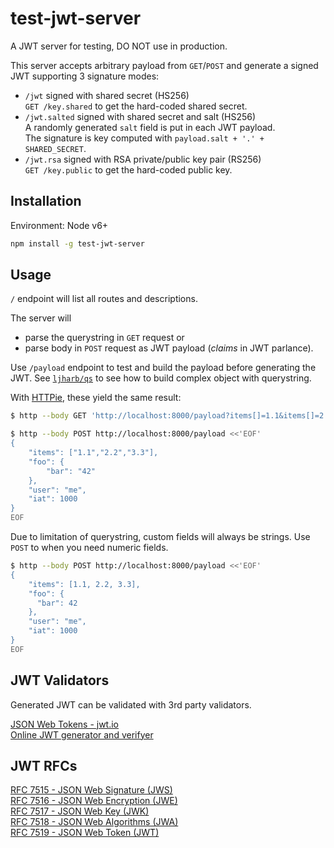 # test-jwt-server

A JWT server for testing, DO NOT use in production.

This server accepts arbitrary payload from `GET`/`POST` and generate a signed JWT supporting 3 signature modes:
- `/jwt` signed with shared secret (HS256)  
  `GET /key.shared` to get the hard-coded shared secret.
- `/jwt.salted` signed with shared secret and salt (HS256)  
  A randomly generated `salt` field is put in each JWT payload.  
  The signature is key computed with `payload.salt + '.' + SHARED_SECRET`.
- `/jwt.rsa` signed with RSA private/public key pair (RS256)  
  `GET /key.public` to get the hard-coded public key.

## Installation

Environment: Node v6+

```sh
npm install -g test-jwt-server
```

## Usage

`/` endpoint will list all routes and descriptions.

The server will 
- parse the querystring in `GET` request or 
- parse body in `POST` request
as JWT payload (*claims* in JWT parlance).

Use `/payload` endpoint to test and build the payload before generating the JWT. See [`ljharb/qs`](https://github.com/ljharb/qs) to see how to build complex object with querystring.

With [HTTPie](https://github.com/jkbrzt/httpie), these yield the same result:
```sh
$ http --body GET 'http://localhost:8000/payload?items[]=1.1&items[]=2.2&items[]=3.3&foo.bar=42&user=me&iat=1000'

$ http --body POST http://localhost:8000/payload <<'EOF'
{
    "items": ["1.1","2.2","3.3"],
    "foo": {
        "bar": "42"
    },
    "user": "me",
    "iat": 1000
}
EOF
```

Due to limitation of querystring, custom fields will always be strings. Use `POST` to when you need numeric fields.

```sh
$ http --body POST http://localhost:8000/payload <<'EOF'
{
    "items": [1.1, 2.2, 3.3],
    "foo": {
      "bar": 42
    },
    "user": "me",
    "iat": 1000
}
EOF
```

## JWT Validators

Generated JWT can be validated with 3rd party validators.

[JSON Web Tokens - jwt.io](https://jwt.io/)  
[Online JWT generator and verifyer](http://kjur.github.io/jsjws/tool_jwt.html)  

## JWT RFCs

[RFC 7515 - JSON Web Signature (JWS)](https://tools.ietf.org/html/rfc7515)  
[RFC 7516 - JSON Web Encryption (JWE)](https://tools.ietf.org/html/rfc75156)  
[RFC 7517 - JSON Web Key (JWK)](https://tools.ietf.org/html/rfc7517)  
[RFC 7518 - JSON Web Algorithms (JWA)](https://tools.ietf.org/html/rfc7518)  
[RFC 7519 - JSON Web Token (JWT)](https://tools.ietf.org/html/rfc7519)  
